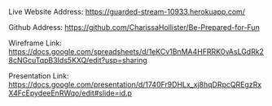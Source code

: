 Live Website Address:
https://guarded-stream-10933.herokuapp.com/

Github Address:
https://github.com/CharissaHollister/Be-Prepared-for-Fun

Wireframe Link:
https://docs.google.com/spreadsheets/d/1eKCv1BnMA4HFRRK0vAsLGdRk28cNGcuTqpB3Ids5KXQ/edit?usp=sharing

Presentation Link:
https://docs.google.com/presentation/d/1740Fr9DHLx_xj8hqDRpcQREgzRxX4FcEpydeeEnRWqo/edit#slide=id.p

